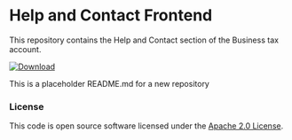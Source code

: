 
# Help and Contact Frontend

This repository contains the Help and Contact section of the Business tax account.

 [ ![Download](https://api.bintray.com/packages/hmrc/releases/help-and-contact-frontend/images/download.svg) ](https://bintray.com/hmrc/releases/help-and-contact-frontend/_latestVersion)

This is a placeholder README.md for a new repository

### License

This code is open source software licensed under the [Apache 2.0 License]("http://www.apache.org/licenses/LICENSE-2.0.html").
